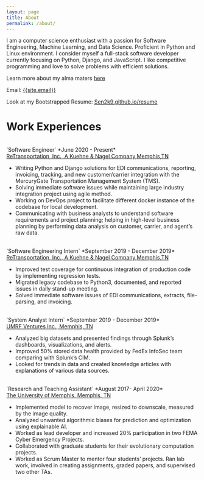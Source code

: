 ```yaml
---
layout: page
title: About
permalink: /about/
---
```

<p>
I am a computer science enthusiast with a passion for Software Engineering, Machine Learning, and Data Science. Proficient in Python and Linux environment. I consider myself a full-stack software developer currently focusing on Python, Django, and JavaScript. I like competitive programming and love to solve problems with efficient solutions.
</p>

Learn more about my alma maters <a href="{{ site.url }}/educations/">here</a>

Email: <a href="mailto:{{site.email}}?Subject=From Blog Site:">{{site.email}}</a>

Look at my Bootstrapped Resume: [Sen2k9.github.io/resume](https://sen2k9.github.io/resume/)
<br>
# Work Experiences

<br>
`Software Engineer` *June 2020 - Present*<br>
<a href="http://www.retrans.com/" target="_blank">ReTransportation, Inc., A Kuehne & Nagel Company,Memphis,TN</a>


- Writing Python and Django solutions for EDI communications, reporting, invoicing, tracking, and new
customer/carrier integration with the MercuryGate Transportation Management System (TMS).
- Solving immediate software issues while maintaining large industry integration project using agile method.
- Working on DevOps project to facilitate different docker instance of the codebase for local development.
- Communicating with business analysts to understand software requirements and project planning; helping
in high-level business planning by performing data analysis on customer, carrier, and agent’s raw data.

<br>
`Software Engineering Intern` *September 2019 - December 2019*<br>
<a href="http://www.retrans.com/" target="_blank">ReTransportation, Inc., A Kuehne & Nagel Company,Memphis,TN</a>

- Improved test coverage for continuous integration of production code by implementing regression tests.
- Migrated legacy codebase to Python3, documented, and reported issues in daily stand-up meeting.
- Solved immediate software issues of EDI communications, extracts, file-parsing, and invoicing.

<br>                              
`System Analyst Intern` *September 2019 - December 2019*<br>
<a href="http://umrfventures.com/" target="_blank">UMRF Ventures Inc., Memphis, TN</a>

- Analyzed big datasets and presented findings through Splunk’s dashboards, visualizations, and alerts.
- Improved 50% stored data health provided by FedEx InfoSec team comparing with Splunk’s CIM.
- Looked for trends in data and created knowledge articles with explanations of various data sources.

<br>
`Research and Teaching Assistant` *August 2017- April 2020*<br>
<a href="https://www.memphis.edu/" target="_blank">The University of Memphis, Memphis, TN</a>


- Implemented model to recover image, resized to downscale, measured by the image quality.
- Analyzed unwanted algorithmic biases for prediction and optimization using explainable AI.
- Worked as lead developer and increased 20% participation in two FEMA Cyber Emergency Projects.
- Collaborated with graduate students for their evolutionary computation projects.
- Worked as Scrum Master to mentor four students’ projects. Ran lab work, involved in creating assignments, graded papers, and supervised two other TAs.
